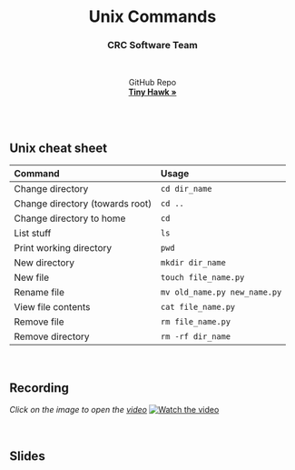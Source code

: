 <h1 align="center">Unix Commands</h1>
<h3 align="center">CRC Software Team</h3>

<br>
  <p align="center">
    GitHub Repo
    <br/>
    <a href="https://github.com/CabrilloRoboticsClub/tiny_hawk"><strong>Tiny Hawk »</strong></a>
    <br/><br/>
  </p>
<br>

## Unix cheat sheet 
| Command | Usage |
| :------ | :---- | 
| Change directory | `cd dir_name` | 
| Change directory (towards root) | `cd ..` | 
| Change directory to home | `cd` | 
| List stuff | `ls` | 
| Print working directory | `pwd` | 
| New directory | `mkdir dir_name` | 
| New file | `touch file_name.py` |
| Rename file | `mv old_name.py new_name.py`
| View file contents | `cat file_name.py` |
| Remove file | `rm file_name.py` | 
| Remove directory | `rm -rf dir_name`

<br>


## Recording 
*Click on the image to open the [video](https://www.youtube.com/watch?v=hzFErKeImTs)*
[![Watch the video](https://i.imgur.com/Pi2UlNw.png)](https://youtu.be/hzFErKeImTs "Tiny Hawk: Unix commands")

<br>

## Slides




